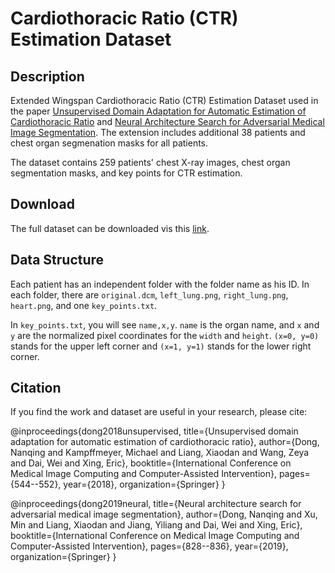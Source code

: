 # Cardiothoracic Ratio (CTR) Estimation Dataset

## Description
Extended Wingspan Cardiothoracic Ratio (CTR) Estimation Dataset used in the paper [Unsupervised Domain Adaptation for Automatic Estimation of Cardiothoracic Ratio](https://link.springer.com/chapter/10.1007/978-3-030-00934-2_61) and [Neural Architecture Search for Adversarial Medical Image Segmentation](https://link.springer.com/chapter/10.1007/978-3-030-00934-2_61). The extension includes additional 38 patients and chest organ segmenation masks for all patients.

The dataset contains 259 patients' chest X-ray images, chest organ segmentation masks, and key points for CTR estimation.

## Download
The full dataset can be downloaded vis this [link](https://drive.google.com/file/d/1EgcxMyMUgRm4VvodGDK9w_HJbL1jCW1o/view?usp=sharing).

## Data Structure
Each patient has an independent folder with the folder name as his ID. In each folder, there are `original.dcm`, `left_lung.png`, `right_lung.png`, `heart.png`, and one `key_points.txt`.

In `key_points.txt`, you will see `name,x,y`. `name` is the organ name, and `x` and `y` are the normalized pixel coordinates for the `width` and `height`. `(x=0, y=0)` stands for the upper left corner and `(x=1, y=1)` stands for the lower right corner.

## Citation
If you find the work and dataset are useful in your research, please cite:

@inproceedings{dong2018unsupervised,
  title={Unsupervised domain adaptation for automatic estimation of cardiothoracic ratio},
  author={Dong, Nanqing and Kampffmeyer, Michael and Liang, Xiaodan and Wang, Zeya and Dai, Wei and Xing, Eric},
  booktitle={International Conference on Medical Image Computing and Computer-Assisted Intervention},
  pages={544--552},
  year={2018},
  organization={Springer}
}

@inproceedings{dong2019neural,
  title={Neural architecture search for adversarial medical image segmentation},
  author={Dong, Nanqing and Xu, Min and Liang, Xiaodan and Jiang, Yiliang and Dai, Wei and Xing, Eric},
  booktitle={International Conference on Medical Image Computing and Computer-Assisted Intervention},
  pages={828--836},
  year={2019},
  organization={Springer}
}
